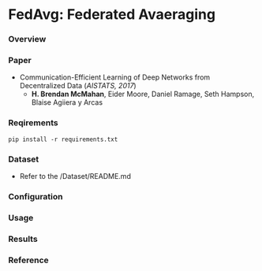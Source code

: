 # FedAvg: Federated Avaeraging

### Overview

### Paper
- Communication-Efficient Learning of Deep Networks from Decentralized Data (*AISTATS, 2017*)
  - **H. Brendan McMahan**, Eider Moore, Daniel Ramage, Seth Hampson, Blaise Agiiera y Arcas

### Reqirements

```
pip install -r requirements.txt
```

### Dataset
- Refer to the /Dataset/README.md

### Configuration

### Usage

### Results

### Reference
